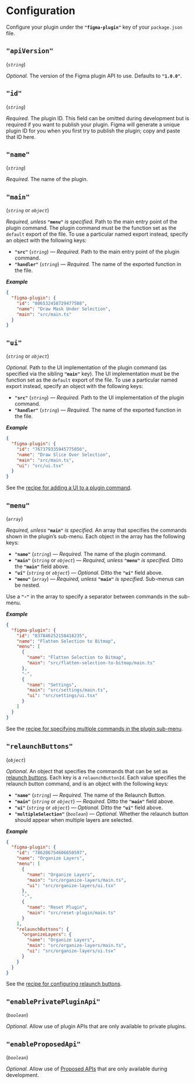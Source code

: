 # Configuration

Configure your plugin under the **`"figma-plugin"`** key of your `package.json` file.

## `"apiVersion"`

(*`string`*)

*Optional.* The version of the Figma plugin API to use. Defaults to **`"1.0.0"`**.

## `"id"`

(*`string`*)

*Required.* The plugin ID. This field can be omitted during development but is required if you want to publish your plugin. Figma will generate a unique plugin ID for you when you first try to publish the plugin; copy and paste that ID here.

## `"name"`

(*`string`*)

*Required.* The name of the plugin.

## `"main"`

(*`string`* or *`object`*)

*Required, unless* **`"menu"`** *is specified.* Path to the main entry point of the plugin command. The plugin command must be the function set as the `default` export of the file. To use a particular named export instead, specify an object with the following keys:

- **`"src"`** (*`string`*) — *Required.* Path to the main entry point of the plugin command.
- **`"handler"`** (*`string`*) — *Required.* The name of the exported function in the file.

***Example***

```json
{
  "figma-plugin": {
    "id": "806532458729477508",
    "name": "Draw Mask Under Selection",
    "main": "src/main.ts"
  }
}
```

## `"ui"`

(*`string`* or *`object`*)

*Optional.* Path to the UI implementation of the plugin command (as specified via the sibling **`"main"`** key). The UI implementation must be the function set as the `default` export of the file. To use a particular named export instead, specify an object with the following keys:

- **`"src"`** (*`string`*) — *Required.* Path to the UI implementation of the plugin command.
- **`"handler"`** (*`string`*) — *Required.* The name of the exported function in the file.

***Example***

```json
{
  "figma-plugin": {
    "id": "767379335945775056",
    "name": "Draw Slice Over Selection",
    "main": "src/main.ts",
    "ui": "src/ui.tsx"
  }
}
```

See the [recipe for adding a UI to a plugin command](#adding-a-ui-to-a-plugin-command).

## `"menu"`

(*`array`*)

*Required, unless* **`"main"`** *is specified.* An array that specifies the commands shown in the plugin’s sub-menu. Each object in the array has the following keys:

- **`"name"`** (*`string`*) — *Required.* The name of the plugin command.
- **`"main"`** (*`string`* or *`object`*) — *Required, unless* **`"menu"`** *is specified.* Ditto the **`"main"`** field above.
- **`"ui"`** (*`string`* or *`object`*) — *Optional.* Ditto the **`"ui"`** field above.
- **`"menu"`** (*`array`*) — *Required, unless* **`"main"`** *is specified.* Sub-menus can be nested.

Use a **`"-"`** in the array to specify a separator between commands in the sub-menu.

***Example***

```json
{
  "figma-plugin": {
    "id": "837846252158418235",
    "name": "Flatten Selection to Bitmap",
    "menu": [
      {
        "name": "Flatten Selection to Bitmap",
        "main": "src/flatten-selection-to-bitmap/main.ts"
      },
      "-",
      {
        "name": "Settings",
        "main": "src/settings/main.ts",
        "ui": "src/settings/ui.tsx"
      }
    ]
  }
}
```

See the [recipe for specifying multiple commands in the plugin sub-menu](#specifying-multiple-commands-in-the-plugin-sub-menu).

## `"relaunchButtons"`

(*`object`*)

*Optional.* An object that specifies the commands that can be set as [relaunch buttons](https://figma.com/plugin-docs/api/properties/nodes-setrelaunchdata/). Each key is a `relaunchButtonId`. Each value specifies the relaunch button command, and is an object with the following keys:

- **`"name"`** (*`string`*) — *Required.* The name of the Relaunch Button.
- **`"main"`** (*`string`* or *`object`*) — *Required.* Ditto the **`"main"`** field above.
- **`"ui"`** (*`string`* or *`object`*) — *Optional.* Ditto the **`"ui"`** field above.
- **`"multipleSelection"`** (*`boolean`*) — *Optional.* Whether the relaunch button should appear when multiple layers are selected.

***Example***

```json
{
  "figma-plugin": {
    "id": "786286754606650597",
    "name": "Organize Layers",
    "menu": [
      {
        "name": "Organize Layers",
        "main": "src/organize-layers/main.ts",
        "ui": "src/organize-layers/ui.tsx"
      },
      "-",
      {
        "name": "Reset Plugin",
        "main": "src/reset-plugin/main.ts"
      }
    ],
    "relaunchButtons": {
      "organizeLayers": {
        "name": "Organize Layers",
        "main": "src/organize-layers/main.ts",
        "ui": "src/organize-layers/ui.tsx"
      }
    }
  }
}
```

See the [recipe for configuring relaunch buttons](#configuring-relaunch-buttons).

## `"enablePrivatePluginApi"`

(*`boolean`*)

*Optional.* Allow use of plugin APIs that are only available to private plugins.

## `"enableProposedApi"`

(*`boolean`*)

*Optional.* Allow use of [Proposed APIs](https://figma.com/plugin-docs/proposed-api/) that are only available during development.
